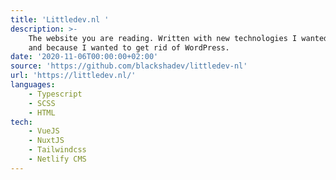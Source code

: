 ```yaml
---
title: 'Littledev.nl '
description: >-
    The website you are reading. Written with new technologies I wanted to learn
    and because I wanted to get rid of WordPress.
date: '2020-11-06T00:00:00+02:00'
source: 'https://github.com/blackshadev/littledev-nl'
url: 'https://littledev.nl/'
languages:
    - Typescript
    - SCSS
    - HTML
tech:
    - VueJS
    - NuxtJS
    - Tailwindcss
    - Netlify CMS
---
```

